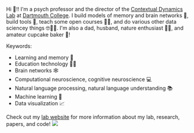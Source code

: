 Hi 👋!!  I'm a psych professor and the director of the [Contextual Dynamics Lab](https://github.com/ContextLab) at [Dartmouth College](https://www.dartmouth.edu).  I build models of memory and brain networks 🧠, build tools 🧰, teach some open courses 🧑‍🏫, and do various other data sciencey things 🤓🧑‍💻.  I'm also a dad, husband, nature enthusiast 🌳🌲, and amateur cupcake baker 🧁!

Keywords:
 - Learning and memory 🤔
 - Education technology 🧑‍🏫
 - Brain networks 🕸️
 - Computational neuroscience, cognitive neuroscience 💻
 - Natural language processing, natural language understanding 📚
 - Machine learning 🤖
 - Data visualization 📈

Check out my [lab website](https://www.context-lab.com/) for more information about my lab, research, papers, and code! ![](https://hit.yhype.me/github/profile?user_id=9030494)






